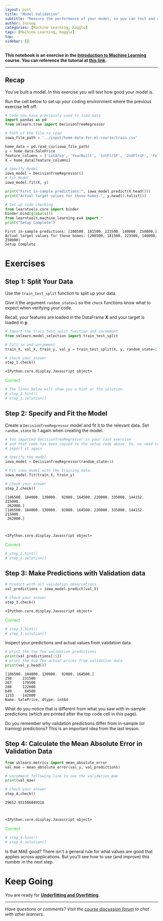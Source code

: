 ```yaml
---
layout: post
title: "Model Validation"
subtitle: "Measure the performance of your model, so you can test and compare alternatives."
author: Insung
categories: [Machine Learning, Kaggle]
tags: [Machine Learning, Kaggle]
top:
sidebar: []
---
```


**This notebook is an exercise in the [Introduction to Machine Learning](https://www.kaggle.com/learn/intro-to-machine-learning) course.  You can reference the tutorial at [this link](https://www.kaggle.com/dansbecker/model-validation).**

---


## Recap
You've built a model. In this exercise you will test how good your model is.

Run the cell below to set up your coding environment where the previous exercise left off.


```python
# Code you have previously used to load data
import pandas as pd
from sklearn.tree import DecisionTreeRegressor

# Path of the file to read
iowa_file_path = '../input/home-data-for-ml-course/train.csv'

home_data = pd.read_csv(iowa_file_path)
y = home_data.SalePrice
feature_columns = ['LotArea', 'YearBuilt', '1stFlrSF', '2ndFlrSF', 'FullBath', 'BedroomAbvGr', 'TotRmsAbvGrd']
X = home_data[feature_columns]

# Specify Model
iowa_model = DecisionTreeRegressor()
# Fit Model
iowa_model.fit(X, y)

print("First in-sample predictions:", iowa_model.predict(X.head()))
print("Actual target values for those homes:", y.head().tolist())

# Set up code checking
from learntools.core import binder
binder.bind(globals())
from learntools.machine_learning.ex4 import *
print("Setup Complete")
```

    First in-sample predictions: [208500. 181500. 223500. 140000. 250000.]
    Actual target values for those homes: [208500, 181500, 223500, 140000, 250000]
    Setup Complete


# Exercises

## Step 1: Split Your Data
Use the `train_test_split` function to split up your data.

Give it the argument `random_state=1` so the `check` functions know what to expect when verifying your code.

Recall, your features are loaded in the DataFrame **X** and your target is loaded in **y**.



```python
# Import the train_test_split function and uncomment
from sklearn.model_selection import train_test_split

# fill in and uncomment
train_X, val_X, train_y, val_y = train_test_split(X, y, random_state=1)

# Check your answer
step_1.check()
```


    <IPython.core.display.Javascript object>



<span style="color:#33cc33">Correct</span>



```python
# The lines below will show you a hint or the solution.
# step_1.hint() 
# step_1.solution()

```

## Step 2: Specify and Fit the Model

Create a `DecisionTreeRegressor` model and fit it to the relevant data.
Set `random_state` to 1 again when creating the model.


```python
# You imported DecisionTreeRegressor in your last exercise
# and that code has been copied to the setup code above. So, no need to
# import it again

# Specify the model
iowa_model = DecisionTreeRegressor(random_state=1)

# Fit iowa_model with the training data.
iowa_model.fit(train_X, train_y)

# Check your answer
step_2.check()
```

    [186500. 184000. 130000.  92000. 164500. 220000. 335000. 144152. 215000.
     262000.]
    [186500. 184000. 130000.  92000. 164500. 220000. 335000. 144152. 215000.
     262000.]



    <IPython.core.display.Javascript object>



<span style="color:#33cc33">Correct</span>



```python
# step_2.hint()
# step_2.solution()
```

## Step 3: Make Predictions with Validation data



```python
# Predict with all validation observations
val_predictions = iowa_model.predict(val_X)

# Check your answer
step_3.check()
```


    <IPython.core.display.Javascript object>



<span style="color:#33cc33">Correct</span>



```python
# step_3.hint()
# step_3.solution()
```

Inspect your predictions and actual values from validation data.


```python
# print the top few validation predictions
print(val_predictions[:5])
# print the top few actual prices from validation data
print(val_y.head())
```

    [186500. 184000. 130000.  92000. 164500.]
    258     231500
    267     179500
    288     122000
    649      84500
    1233    142000
    Name: SalePrice, dtype: int64


What do you notice that is different from what you saw with in-sample predictions (which are printed after the top code cell in this page).

Do you remember why validation predictions differ from in-sample (or training) predictions? This is an important idea from the last lesson.

## Step 4: Calculate the Mean Absolute Error in Validation Data



```python
from sklearn.metrics import mean_absolute_error
val_mae = mean_absolute_error(val_y, val_predictions)

# uncomment following line to see the validation_mae
print(val_mae)

# Check your answer
step_4.check()
```

    29652.931506849316



    <IPython.core.display.Javascript object>



<span style="color:#33cc33">Correct</span>



```python
# step_4.hint()
# step_4.solution()
```

Is that MAE good?  There isn't a general rule for what values are good that applies across applications. But you'll see how to use (and improve) this number in the next step.

# Keep Going

You are ready for **[Underfitting and Overfitting](https://www.kaggle.com/dansbecker/underfitting-and-overfitting).**


---




*Have questions or comments? Visit the [course discussion forum](https://www.kaggle.com/learn/intro-to-machine-learning/discussion) to chat with other learners.*
